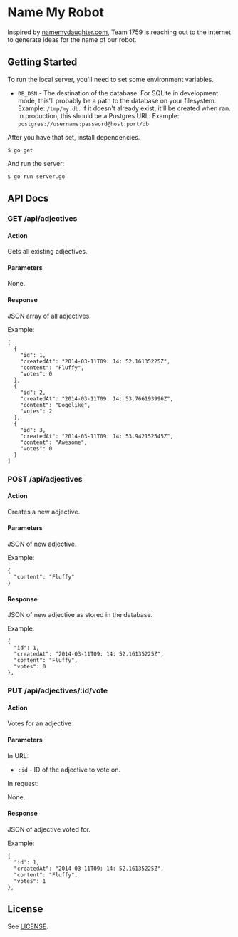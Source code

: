 # Name My Robot

Inspired by [namemydaughter.com](http://www.namemydaughter.com/), Team 1759 is
reaching out to the internet to generate ideas for the name of our robot. 

## Getting Started

To run the local server, you'll need to set some environment variables.

* `DB_DSN` - The destination of the database. For SQLite in development mode,
  this'll probably be a path to the database on your filesystem. Example:
  `/tmp/my.db`. If it doesn't already exist, it'll be created when ran. In
  production, this should be a Postgres URL. Example:
  `postgres://username:password@host:port/db`

After you have that set, install dependencies.

    $ go get

And run the server:

    $ go run server.go

## API Docs

### GET /api/adjectives

#### Action

Gets all existing adjectives.

#### Parameters

None.

#### Response

JSON array of all adjectives.

Example:

```
[
  {
    "id": 1,
    "createdAt": "2014-03-11T09: 14: 52.16135225Z",
    "content": "Fluffy",
    "votes": 0
  },
  {
    "id": 2,
    "createdAt": "2014-03-11T09: 14: 53.766193996Z",
    "content": "Dogelike",
    "votes": 2
  },
  {
    "id": 3,
    "createdAt": "2014-03-11T09: 14: 53.942152545Z",
    "content": "Awesome",
    "votes": 0
  }
]
```

### POST /api/adjectives

#### Action

Creates a new adjective.

#### Parameters

JSON of new adjective.

Example:

```
{
  "content": "Fluffy"
}
```

#### Response

JSON of new adjective as stored in the database.

Example:

```
{
  "id": 1,
  "createdAt": "2014-03-11T09: 14: 52.16135225Z",
  "content": "Fluffy",
  "votes": 0
},
```

### PUT /api/adjectives/:id/vote

#### Action

Votes for an adjective

#### Parameters

In URL:

* `:id` - ID of the adjective to vote on.

In request:

None.

#### Response

JSON of adjective voted for.

Example:

```
{
  "id": 1,
  "createdAt": "2014-03-11T09: 14: 52.16135225Z",
  "content": "Fluffy",
  "votes": 1
},
```

## License

See [LICENSE](LICENSE).
